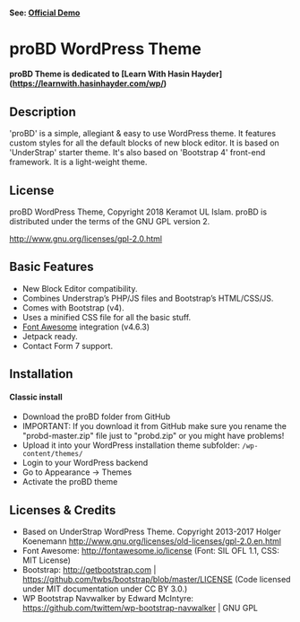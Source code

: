 #### See: [Official Demo](https://abmsourav.com/probd)

# proBD WordPress Theme

#### proBD Theme is dedicated to [Learn With Hasin Hayder] (https://learnwith.hasinhayder.com/wp/)

## Description

'proBD' is a simple, allegiant & easy to use WordPress theme. It features custom styles for all the default blocks of new block editor. It is based on 'UnderStrap' starter theme. It's also based on 'Bootstrap 4' front-end framework. It is a light-weight theme.

## License
proBD WordPress Theme, Copyright 2018 Keramot UL Islam.
proBD is distributed under the terms of the GNU GPL version 2.

http://www.gnu.org/licenses/gpl-2.0.html

## Basic Features

- New Block Editor compatibility.
- Combines Understrap’s PHP/JS files and Bootstrap’s HTML/CSS/JS.
- Comes with Bootstrap (v4).
- Uses a minified CSS file for all the basic stuff.
- [Font Awesome](http://fortawesome.github.io/Font-Awesome/) integration (v4.6.3)
- Jetpack ready.
- Contact Form 7 support.

## Installation

#### Classic install
- Download the proBD folder from GitHub
- IMPORTANT: If you download it from GitHub make sure you rename the "probd-master.zip" file just to "probd.zip" or you might have problems!
- Upload it into your WordPress installation theme subfolder: `/wp-content/themes/`
- Login to your WordPress backend
- Go to Appearance → Themes
- Activate the proBD theme

## Licenses & Credits
- Based on UnderStrap WordPress Theme. Copyright 2013-2017 Holger Koenemann http://www.gnu.org/licenses/old-licenses/gpl-2.0.en.html
- Font Awesome: http://fontawesome.io/license (Font: SIL OFL 1.1, CSS: MIT License)
- Bootstrap: http://getbootstrap.com | https://github.com/twbs/bootstrap/blob/master/LICENSE (Code licensed under MIT documentation under CC BY 3.0.)
- WP Bootstrap Navwalker by Edward McIntyre: https://github.com/twittem/wp-bootstrap-navwalker | GNU GPL

